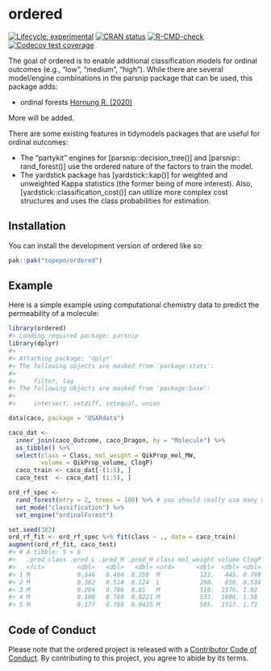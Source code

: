 
<!-- README.md is generated from README.Rmd. Please edit that file -->

# ordered

<!-- badges: start -->

[![Lifecycle:
experimental](https://img.shields.io/badge/lifecycle-experimental-orange.svg)](https://lifecycle.r-lib.org/articles/stages.html#experimental)
[![CRAN
status](https://www.r-pkg.org/badges/version/ordered)](https://CRAN.R-project.org/package=ordered)
[![R-CMD-check](https://github.com/topepo/ordered/actions/workflows/R-CMD-check.yaml/badge.svg)](https://github.com/topepo/ordered/actions/workflows/R-CMD-check.yaml)
[![Codecov test
coverage](https://codecov.io/gh/topepo/ordered/branch/main/graph/badge.svg)](https://app.codecov.io/gh/topepo/ordered?branch=main)
<!-- badges: end -->

The goal of ordered is to enable additional classification models for
ordinal outcomes (e.g., “low”, “medium”, “high”). While there are
several model/engine combinations in the parsnip package that can be
used, this package adds:

- ordinal forests [Hornung R.
  (2020)](https://scholar.google.com/scholar?hl=en&as_sdt=0%2C7&q=10.1007%2Fs00357-018-9302-x&btnG=)

More will be added.

There are some existing features in tidymodels packages that are useful
for ordinal outcomes:

- The “partykit” engines for \[parsnip::decision_tree()\] and
  \[parsnip:: rand_forest()\] use the ordered nature of the factors to
  train the model.
- The yardstick package has \[yardstick::kap()\] for weighted and
  unweighted Kappa statistics (the former being of more interest). Also,
  \[yardstick::classification_cost()\] can utilize more complex cost
  structures and uses the class probabilities for estimation.

## Installation

You can install the development version of ordered like so:

``` r
pak::pak("topepo/ordered")
```

## Example

Here is a simple example using computational chemistry data to predict
the permeability of a molecule:

``` r
library(ordered)
#> Loading required package: parsnip
library(dplyr)
#> 
#> Attaching package: 'dplyr'
#> The following objects are masked from 'package:stats':
#> 
#>     filter, lag
#> The following objects are masked from 'package:base':
#> 
#>     intersect, setdiff, setequal, union

data(caco, package = "QSARdata")

caco_dat <-
  inner_join(caco_Outcome, caco_Dragon, by = "Molecule") %>%
  as_tibble() %>%
  select(class = Class, mol_weight = QikProp_mol_MW,
         volume = QikProp_volume, ClogP)
  caco_train <- caco_dat[-(1:5), ]
  caco_test  <- caco_dat[ (1:5), ]

ord_rf_spec <- 
  rand_forest(mtry = 2, trees = 100) %>% # you should really use many more trees
  set_mode("classification") %>%
  set_engine("ordinalForest")

set.seed(382)
ord_rf_fit <- ord_rf_spec %>% fit(class ~ ., data = caco_train)
augment(ord_rf_fit, caco_test)
#> # A tibble: 5 × 8
#>   .pred_class .pred_L .pred_M .pred_H class mol_weight volume ClogP
#>   <fct>         <dbl>   <dbl>   <dbl> <ord>      <dbl>  <dbl> <dbl>
#> 1 M             0.346   0.404  0.250  M           123.   445. 0.799
#> 2 M             0.362   0.514  0.124  L           290.   856. 0.534
#> 3 M             0.204   0.786  0.01   M           519.  1576. 1.02 
#> 4 M             0.190   0.788  0.0221 M           533.  1606. 1.58 
#> 5 M             0.177   0.780  0.0435 M           505.  1517. 1.71
```

## Code of Conduct

Please note that the ordered project is released with a [Contributor
Code of
Conduct](https://contributor-covenant.org/version/2/1/CODE_OF_CONDUCT.html).
By contributing to this project, you agree to abide by its terms.
